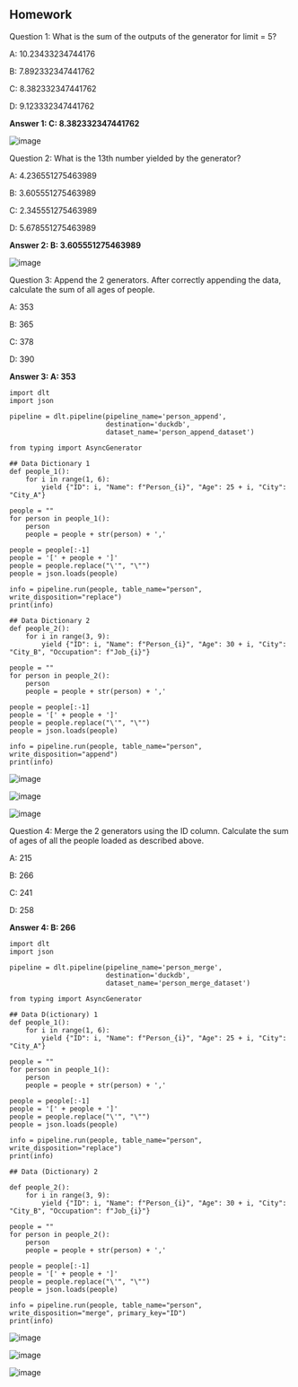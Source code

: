 ## Homework

Question 1: What is the sum of the outputs of the generator for limit = 5?

A: 10.23433234744176

B: 7.892332347441762

C: 8.382332347441762

D: 9.123332347441762


**Answer 1: C: 8.382332347441762**

![image](https://github.com/garjita63/de-zoomcamp-2024-homework-workshop-data-ingestion/assets/77673886/b384c0e0-ffc4-47c6-9081-cd79094fd0ee)


Question 2: What is the 13th number yielded by the generator?

A: 4.236551275463989

B: 3.605551275463989

C: 2.345551275463989

D: 5.678551275463989


**Answer 2: B: 3.605551275463989**

![image](https://github.com/garjita63/de-zoomcamp-2024-homework-workshop-data-ingestion/assets/77673886/179ac2e1-20f2-45ac-95ab-e518a7214db8)


Question 3: Append the 2 generators. After correctly appending the data, calculate the sum of all ages of people.

A: 353

B: 365

C: 378

D: 390

**Answer 3: A: 353**
```
import dlt
import json

pipeline = dlt.pipeline(pipeline_name='person_append',
                        destination='duckdb',
                        dataset_name='person_append_dataset')

from typing import AsyncGenerator

## Data Dictionary 1
def people_1():
    for i in range(1, 6):
        yield {"ID": i, "Name": f"Person_{i}", "Age": 25 + i, "City": "City_A"}

people = ""
for person in people_1():
    person
    people = people + str(person) + ','

people = people[:-1]
people = '[' + people + ']'
people = people.replace("\'", "\"")
people = json.loads(people)

info = pipeline.run(people, table_name="person", write_disposition="replace")
print(info)

## Data Dictionary 2
def people_2():
    for i in range(3, 9):
        yield {"ID": i, "Name": f"Person_{i}", "Age": 30 + i, "City": "City_B", "Occupation": f"Job_{i}"}

people = ""
for person in people_2():
    person
    people = people + str(person) + ','

people = people[:-1]
people = '[' + people + ']'
people = people.replace("\'", "\"")
people = json.loads(people)

info = pipeline.run(people, table_name="person", write_disposition="append")
print(info)
```
![image](https://github.com/garjita63/de-zoomcamp-2024-workshop-data-ingestion/assets/77673886/cf1ae869-bd4d-4ac6-a6d0-e253e3708979)

![image](https://github.com/garjita63/de-zoomcamp-2024-homework-workshop-data-ingestion/assets/77673886/8fa657c2-f741-43d6-b0b6-d723ca27f814)

![image](https://github.com/garjita63/de-zoomcamp-2024-homework-workshop-data-ingestion/assets/77673886/80f7a893-ca33-4ff0-9656-6c8526856edd)


Question 4: Merge the 2 generators using the ID column. Calculate the sum of ages of all the people loaded as described above.

A: 215

B: 266

C: 241

D: 258

**Answer 4: B: 266**
```
import dlt
import json

pipeline = dlt.pipeline(pipeline_name='person_merge',
                        destination='duckdb',
                        dataset_name='person_merge_dataset')

from typing import AsyncGenerator

## Data D(ictionary) 1
def people_1():
    for i in range(1, 6):
        yield {"ID": i, "Name": f"Person_{i}", "Age": 25 + i, "City": "City_A"}

people = ""
for person in people_1():
    person
    people = people + str(person) + ','
 
people = people[:-1]
people = '[' + people + ']'
people = people.replace("\'", "\"")
people = json.loads(people) 

info = pipeline.run(people, table_name="person", write_disposition="replace")
print(info)   

## Data (Dictionary) 2

def people_2():
    for i in range(3, 9):
        yield {"ID": i, "Name": f"Person_{i}", "Age": 30 + i, "City": "City_B", "Occupation": f"Job_{i}"}

people = ""
for person in people_2():
    person
    people = people + str(person) + ','

people = people[:-1]
people = '[' + people + ']'
people = people.replace("\'", "\"")
people = json.loads(people) 

info = pipeline.run(people, table_name="person", write_disposition="merge", primary_key="ID")
print(info)   
```
![image](https://github.com/garjita63/de-zoomcamp-2024-homework-workshop-data-ingestion/assets/77673886/f26afce3-bbb8-4416-a741-b7317a828449)

![image](https://github.com/garjita63/de-zoomcamp-2024-homework-workshop-data-ingestion/assets/77673886/f912dd3e-731c-4e7f-8378-6ec48b2f3dcc)

![image](https://github.com/garjita63/de-zoomcamp-2024-homework-workshop-data-ingestion/assets/77673886/5379a33b-05ec-401e-9e20-875fb4dbcce9)

